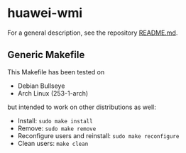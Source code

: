 # huawei-wmi

For a general description, see the repository [README.md](..).

## Generic Makefile

This Makefile has been tested on

  * Debian Bullseye
  * Arch Linux (253-1-arch)

but intended to work on other distributions as well:

  * Install: `sudo make install`
  * Remove: `sudo make remove`
  * Reconfigure users and reinstall: `sudo make reconfigure`
  * Clean users: `make clean`
